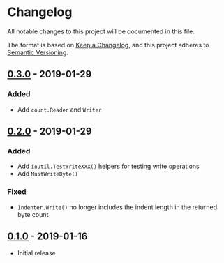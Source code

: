 # Changelog

All notable changes to this project will be documented in this file.

The format is based on [Keep a Changelog], and this project adheres to
[Semantic Versioning].

<!-- references -->
[Keep a Changelog]: https://keepachangelog.com/en/1.0.0/
[Semantic Versioning]: https://semver.org/spec/v2.0.0.html

## [0.3.0] - 2019-01-29

### Added

- Add `count.Reader` and `Writer`

## [0.2.0] - 2019-01-29

### Added

- Add `ioutil.TestWriteXXX()` helpers for testing write operations
- Add `MustWriteByte()`

### Fixed

- `Indenter.Write()` no longer includes the indent length in the returned byte count

## [0.1.0] - 2019-01-16

- Initial release

<!-- references -->
[Unreleased]: https://github.com/dogmatiq/iago
[0.1.0]: https://github.com/dogmatiq/iago/releases/tag/v0.1.0
[0.2.0]: https://github.com/dogmatiq/iago/releases/tag/v0.2.0
[0.3.0]: https://github.com/dogmatiq/iago/releases/tag/v0.3.0

<!-- version template
## [0.0.1] - YYYY-MM-DD

### Added
### Changed
### Deprecated
### Removed
### Fixed
### Security
-->
